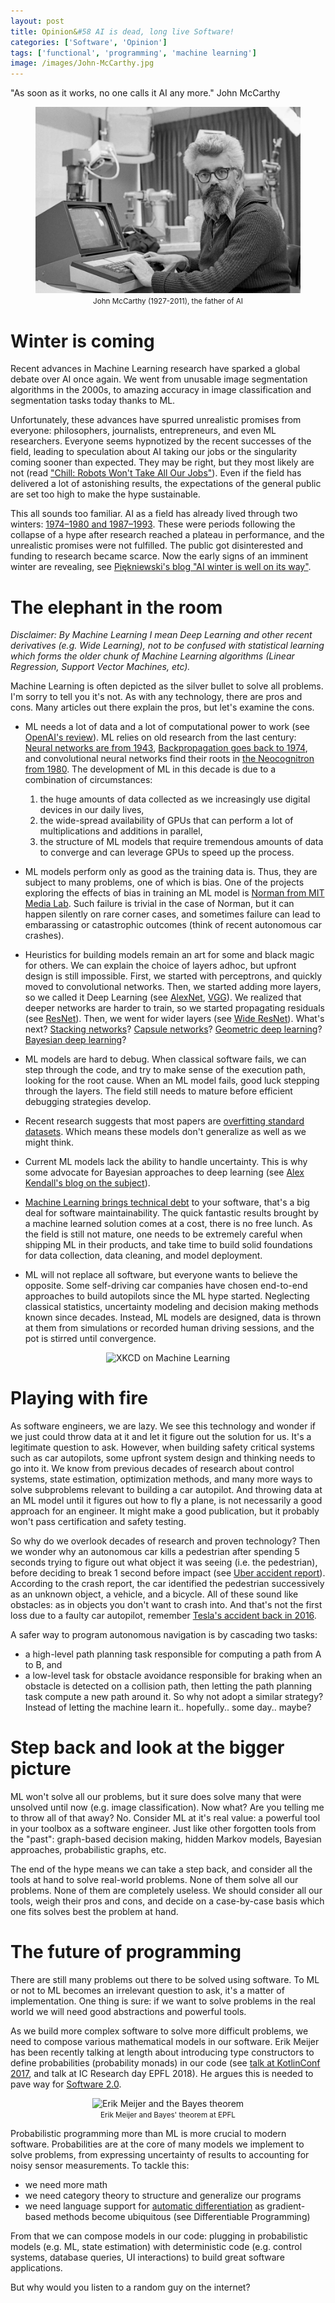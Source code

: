 ```yaml
---
layout: post
title: Opinion&#58 AI is dead, long live Software!
categories: ['Software', 'Opinion']
tags: ['functional', 'programming', 'machine learning']
image: /images/John-McCarthy.jpg
---
```


"As soon as it works, no one calls it AI any more." John McCarthy

<figure>
    <center>
    <img src="/images/John-McCarthy.jpg" alt="John McCarthy (1927-2011), the father of AI">
    <figcaption>
        <small>John McCarthy (1927-2011), the father of AI</small>
    </figcaption>
    </center>
</figure>

# Winter is coming
Recent advances in Machine Learning research have sparked a global debate over AI once again.
We went from unusable image segmentation algorithms in the 2000s, to amazing accuracy in image classification and segmentation tasks today thanks to ML.

Unfortunately, these advances have spurred unrealistic promises from everyone: philosophers, journalists, entrepreneurs, and even ML researchers.
Everyone seems hypnotized by the recent successes of the field, leading to speculation about AI taking our jobs or the singularity coming sooner than expected.
They may be right, but they most likely are not (read ["Chill: Robots Won't Take All Our Jobs"](https://www.wired.com/2017/08/robots-will-not-take-your-job/)).
Even if the field has delivered a lot of astonishing results, the expectations of the general public are set too high to make the hype sustainable.

This all sounds too familiar.
AI as a field has already lived through two winters: [1974–1980 and 1987–1993](https://en.wikipedia.org/wiki/AI_winter).
These were periods following the collapse of a hype after research reached a plateau in performance, and the unrealistic promises were not fulfilled.
The public got disinterested and funding to research became scarce.
Now the early signs of an imminent winter are revealing, see [Piękniewski's blog "AI winter is well on its way"](https://blog.piekniewski.info/2018/05/28/ai-winter-is-well-on-its-way/).

# The elephant in the room
_Disclaimer: By Machine Learning I mean Deep Learning and other recent derivatives (e.g. Wide Learning), not to be confused with statistical learning which forms the older chunk of Machine Learning algorithms (Linear Regression, Support Vector Machines, etc)._

Machine Learning is often depicted as the silver bullet to solve all problems.
I'm sorry to tell you it's not.
As with any technology, there are pros and cons.
Many articles out there explain the pros, but let's examine the cons.

- ML needs a lot of data and a lot of computational power to work (see [OpenAI's review](https://blog.openai.com/ai-and-compute/)).
ML relies on old research from the last century: [Neural networks are from 1943](https://link.springer.com/article/10.1007/BF02478259), [Backpropagation goes back to 1974](https://www.researchgate.net/publication/35657389_Beyond_regression_new_tools_for_prediction_and_analysis_in_the_behavioral_sciences), and convolutional neural networks find their roots in [the Neocognitron from 1980](https://link.springer.com/article/10.1007/BF00344251).
The development of ML in this decade is due to a combination of circumstances:
    1. the huge amounts of data collected as we increasingly use digital devices in our daily lives,
    2. the wide-spread availability of GPUs that can perform a lot of multiplications and additions in parallel,
    3. the structure of ML models that require tremendous amounts of data to converge and can leverage GPUs to speed up the process.

- ML models perform only as good as the training data is.
Thus, they are subject to many problems, one of which is bias.
One of the projects exploring the effects of bias in training an ML model is [Norman from MIT Media Lab](http://norman-ai.mit.edu/).
Such failure is trivial in the case of Norman, but it can happen silently on rare corner cases, and sometimes failure can lead to embarassing or catastrophic outcomes (think of recent autonomous car crashes).

- Heuristics for building models remain an art for some and black magic for others.
We can explain the choice of layers adhoc, but upfront design is still impossible.
First, we started with perceptrons, and quickly moved to convolutional networks.
Then, we started adding more layers, so we called it Deep Learning (see [AlexNet](https://papers.nips.cc/paper/4824-imagenet-classification-with-deep-convolutional-neural-networks.pdf), [VGG](https://arxiv.org/pdf/1409.1556.pdf)).
We realized that deeper networks are harder to train, so we started propagating residuals (see [ResNet](https://arxiv.org/pdf/1512.03385.pdf)).
Then, we went for wider layers (see [Wide ResNet](https://arxiv.org/pdf/1605.07146.pdf)).
What's next? [Stacking networks](https://arxiv.org/pdf/1805.08559.pdf)? [Capsule networks](https://arxiv.org/pdf/1710.09829.pdf)? [Geometric deep learning](https://arxiv.org/pdf/1611.08097.pdf)? [Bayesian deep learning](http://bayesiandeeplearning.org/)?

- ML models are hard to debug.
When classical software fails, we can step through the code, and try to make sense of the execution path, looking for the root cause.
When an ML model fails, good luck stepping through the layers.
The field still needs to mature before efficient debugging strategies develop.

- Recent research suggests that most papers are [overfitting standard datasets](https://arxiv.org/pdf/1806.00451.pdf).
Which means these models don't generalize as well as we might think.

- Current ML models lack the ability to handle uncertainty.
This is why some advocate for Bayesian approaches to deep learning (see [Alex Kendall's blog on the subject](https://alexgkendall.com/computer_vision/bayesian_deep_learning_for_safe_ai/)).

- [Machine Learning brings technical debt](https://static.googleusercontent.com/media/research.google.com/en//pubs/archive/43146.pdf) to your software, that's a big deal for software maintainability.
The quick fantastic results brought by a machine learned solution comes at a cost, there is no free lunch.
As the field is still not mature, one needs to be extremely careful when shipping ML in their products, and take time to build solid foundations for data collection, data cleaning, and model deployment.

- ML will not replace all software, but everyone wants to believe the opposite.
Some self-driving car companies have chosen end-to-end approaches to build autopilots since the ML hype started.
Neglecting classical statistics, uncertainty modeling and decision making methods known since decades.
Instead, ML models are designed, data is thrown at them from simulations or recorded human driving sessions, and the pot is stirred until convergence.

<figure>
    <center>
    <img src="https://imgs.xkcd.com/comics/machine_learning.png" alt="XKCD on Machine Learning">
    </center>
</figure>

# Playing with fire
As software engineers, we are lazy.
We see this technology and wonder if we just could throw data at it and let it figure out the solution for us.
It's a legitimate question to ask.
However, when building safety critical systems such as car autopilots, some upfront system design and thinking needs to go into it.
We know from previous decades of research about control systems, state estimation, optimization methods, and many more ways to solve subproblems relevant to building a car autopilot.
And throwing data at an ML model until it figures out how to fly a plane, is not necessarily a good approach for an engineer.
It might make a good publication, but it probably won't pass certification and safety testing.

So why do we overlook decades of research and proven technology?
Then we wonder why an autonomous car kills a pedestrian after spending 5 seconds trying to figure out what object it was seeing (i.e. the pedestrian), before deciding to break 1 second before impact (see [Uber accident report](https://www.ntsb.gov/news/press-releases/Pages/NR20180524.aspx)).
According to the crash report, the car identified the pedestrian successively as an unknown object, a vehicle, and a bicycle.
All of these sound like obstacles: as in objects you don't want to crash into.
And that's not the first loss due to a faulty car autopilot, remember [Tesla's accident back in 2016](https://www.tesla.com/en_GB/blog/tragic-loss).

A safer way to program autonomous navigation is by cascading two tasks:
- a high-level path planning task responsible for computing a path from A to B, and
- a low-level task for obstacle avoidance responsible for braking when an obstacle is detected on a collision path, then letting the path planning task compute a new path around it.
So why not adopt a similar strategy?
Instead of letting the machine learn it.. hopefully.. some day.. maybe?

# Step back and look at the bigger picture
ML won't solve all our problems, but it sure does solve many that were unsolved until now (e.g. image classification).
Now what? Are you telling me to throw all of that away?
No.
Consider ML at it's real value: a powerful tool in your toolbox as a software engineer.
Just like other forgotten tools from the "past": graph-based decision making, hidden Markov models, Bayesian approaches, probabilistic graphs, etc.

The end of the hype means we can take a step back, and consider all the tools at hand to solve real-world problems.
None of them solve all our problems.
None of them are completely useless.
We should consider all our tools, weigh their pros and cons, and decide on a case-by-case basis which one fits solves best the problem at hand.

# The future of programming
There are still many problems out there to be solved using software.
To ML or not to ML becomes an irrelevant question to ask, it's a matter of implementation.
One thing is sure: if we want to solve problems in the real world we will need good abstractions and powerful tools.

As we build more complex software to solve more difficult problems, we need to compose various mathematical models in our software.
Erik Meijer has been recently talking at length about introducing type constructors to define probabilities (probability monads) in our code (see [talk at KotlinConf 2017](https://www.youtube.com/watch?v=NKeHrApPWlo), and talk at IC Research day EPFL 2018).
He argues this is needed to pave way for [Software 2.0](https://medium.com/@karpathy/software-2-0-a64152b37c35).

<figure>
    <center>
    <img src="https://pbs.twimg.com/media/DfGO1cvXcAApoyb.jpg" alt="Erik Meijer and the Bayes theorem">
    <figcaption>
        <small>Erik Meijer and Bayes' theorem at EPFL</small>
    </figcaption>
    </center>
</figure>

Probabilistic programming more than ML is more crucial to modern software.
Probabilities are at the core of many models we implement to solve problems, from expressing uncertainty of results to accounting for noisy sensor measurements.
To tackle this:
- we need more math
- we need category theory to structure and generalize our programs
- we need language support for [automatic differentiation](http://www.robots.ox.ac.uk/~tvg/publications/talks/autodiff.pdf) as gradient-based methods become ubiquitous  (see Differentiable Programming)

From that we can compose models in our code: plugging in probabilistic models (e.g. ML, state estimation) with deterministic code (e.g. control systems, database queries, UI interactions) to build great software applications.

But why would you listen to a random guy on the internet?
